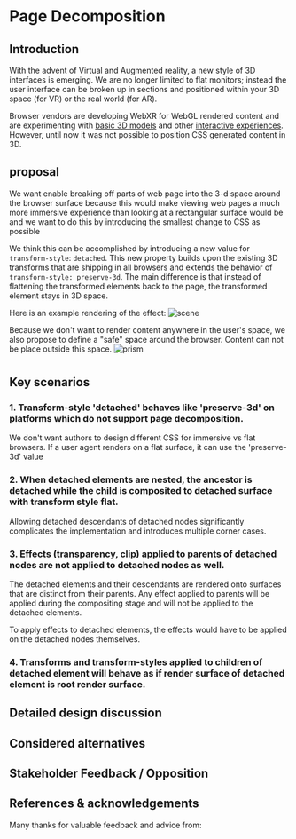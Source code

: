 # Page Decomposition

[//]: # (## Authors:)
[//]: # ([Author 1])
[//]: # ([Author 2])
[//]: # ([etc.])

[//]: # (Table of Contents [if the explainer is longer than one printed page])
[//]: # ([You can generate a Table of Contents for markdown documents using a tool like doctoc.])

## Introduction
[//]: # ([The “executive summary” or “abstract”. Explain in a few sentences what the goals of the project are, and a brief overview of how the solution works. This should be no more than 1-2 paragraphs.])

With the advent of Virtual and Augmented reality, a new style of 3D interfaces is emerging. We are no longer limited to flat monitors; instead the user interface can be broken up in sections and positioned within your 3D space (for VR) or the real world (for AR).

Browser vendors are developing WebXR for WebGL rendered content and are experimenting with [basic 3D models](https://developers.google.com/web/updates/2019/02/model-viewer) and other [interactive experiences](https://creator.magicleap.com/learn/guides/prismatic-getting-started).
However, until now it was not possible to position CSS generated content in 3D.

## proposal

We want enable breaking off parts of web page into the 3-d space around the browser surface because this would make viewing web pages a much more immersive experience than looking at a rectangular surface would be and we want to do this by introducing the smallest change to CSS as possible

We think this can be accomplished by introducing a new value for `transform-style`: `detached`.
This new property builds upon the existing 3D transforms that are shipping in all browsers and extends the behavior of `transform-style: preserve-3d`. The main difference is that instead of flattening the transformed elements back to the page, the transformed element stays in 3D space.


Here is an example rendering of the effect:
![scene](https://github.com/rcabanier/detached_explainer/raw/master/detached.gif "Scene")

Because we don't want to render content anywhere in the user's space, we also propose to define a "safe" space around the browser.
Content can not be place outside this space.
![prism](https://github.com/rcabanier/detached_explainer/raw/master/prism.gif "Prism")


[//]: # (## Goals [or Motivating Use Cases, or Scenarios])
[//]: # ([What is the end-user need which this project aims to address?])

#
## Key scenarios
[//]: # ([If there are a suite of interacting APIs, show how they work together to solve the key scenarios described.])

### 1. Transform-style 'detached' behaves like 'preserve-3d' on platforms which do not support page decomposition.

We don't want authors to design different CSS for immersive vs flat browsers. If a user agent renders on a flat surface, it can use the 'preserve-3d' value

[//]: # ([Description of the end-user scenario])

[//]: # (// Sample code demonstrating how to use these APIs to address that scenario.)
### 2. When detached elements are nested, the ancestor is detached while the child is composited to detached surface with transform style flat.

Allowing detached descendants of detached nodes significantly complicates the implementation and introduces multiple corner cases.

[//]: # (TODO: We need to explan this, but I cant think of the best explanation)


### 3. Effects (transparency, clip) applied to parents of detached nodes are not applied to detached nodes as well.

The detached elements and their descendants are rendered onto surfaces that are distinct from their parents. Any effect applied to parents will be applied during the compositing stage and will not be applied to the detached elements.

To apply effects to detached elements, the effects would have to be applied on the detached nodes themselves.

### 4. Transforms and transform-styles applied to children of detached element will behave as if render surface of detached element is root render surface.

## Detailed design discussion

[//]: # ([Tricky design choice #1])
[//]: # ([Talk through the tradeoffs in coming to the specific design point you want to make.])

[//]: # (// Illustrated with example code.)
[//]: # ([This may be an open question, in which case you should link to any active discussion threads.])

[//]: # ([Tricky design choice 2])
[//]: # ([etc.])

## Considered alternatives

[//]: # ([This should include as many alternatives as you can, from high level architectural decisions down to alternative naming choices.])

[//]: # ([Alternative 1])

[//]: # ([Describe an alternative which was considered, and why you decided against it.])

[//]: # ([Alternative 2])
[//]: # ([etc.])

## Stakeholder Feedback / Opposition

[//]: # ([Implementors and other stakeholders may already have publicly stated positions on this work. If you can, list them here with links to evidence as appropriate.])

[//]: # ([Implementor A] : Positive)
[//]: # ([Stakeholder B] : No signals)
[//]: # ([Implementor C] : Negative)
[//]: # ([If appropriate, explain the reasons given by other implementors for their concerns.])

## References & acknowledgements

[//]: # ([Your design will change and be informed by many people; acknowledge them in an ongoing way! It helps build community and, as we only get by through the contributions of many, is only fair.])
[//]: # ([Unless you have a specific reason not to, these should be in alphabetical order.])

Many thanks for valuable feedback and advice from:

[//]: # ([Person 1])
[//]: # ([Person 2])
[//]: # ([etc.])